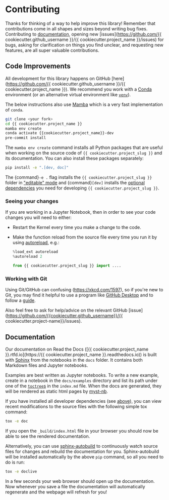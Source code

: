 # Contributing

Thanks for thinking of a way to help improve this library! Remember that contributions come in all shapes and sizes beyond writing bug fixes. Contributing to [documentation](#documentation), opening new [issues](https://github.com/{{ cookiecutter.github_username }}/{{ cookiecutter.project_name }}/issues) for bugs, asking for clarification on things you find unclear, and requesting new features, are all super valuable contributions.

## Code Improvements

All development for this library happens on GitHub [here](https://github.com/{{ cookiecutter.github_username }}/{{ cookiecutter.project_name }}). We recommend you work with a [Conda](https://www.anaconda.com/products/individual) environment (or an alternative virtual environment like [`venv`](https://docs.python.org/3/library/venv.html)).

The below instructions also use [Mamba](https://github.com/mamba-org/mamba#the-fast-cross-platform-package-manager) which is a very fast implementation of `conda`.

```bash
git clone <your fork>
cd {{ cookiecutter.project_name }}
mamba env create
conda activate {{cookiecutter.project_name}}-dev
pre-commit install
```

The `mamba env create` command installs all Python packages that are useful when working on the source code of `{{ cookiecutter.project_slug }}` and its documentation. You can also install these packages separately:

```bash
pip install -e ".[dev, doc]"
```

The {command}`-e .` flag installs the `{{ cookiecutter.project_slug }}` folder in ["editable" mode](https://pip.pypa.io/en/stable/cli/pip_install/#editable-installs) and {command}`[dev]` installs the [optional dependencies](https://setuptools.readthedocs.io/en/latest/userguide/dependency_management.html#optional-dependencies) you need for developing `{{ cookiecutter.project_slug }}`.

### Seeing your changes

If you are working in a Jupyter Notebook, then in order to see your code changes you will need to either:

- Restart the Kernel every time you make a change to the code.
- Make the function reload from the source file every time you run it by using [autoreload](https://ipython.readthedocs.io/en/stable/config/extensions/autoreload.html), e.g.:

  ```python
  %load_ext autoreload
  %autoreload 2

  from {{ cookiecutter.project_slug }} import ....
  ```

### Working with Git

Using Git/GitHub can confusing (<https://xkcd.com/1597>), so if you're new to Git, you may find it helpful to use a program like [GitHub Desktop](https://desktop.github.com) and to follow a [guide](https://github.com/firstcontributions/first-contributions#first-contributions).

Also feel free to ask for help/advice on the relevant GitHub [issue](https://github.com/{{cookiecutter.github_username}}/{{ cookiecutter.project-name}}/issues).

## Documentation

Our documentation on Read the Docs ([{{ cookiecutter.project_name }}.rtfd.io](https://{{ cookiecutter.project_name }}.readthedocs.io)) is built with [Sphinx](https://www.sphinx-doc.org) from the notebooks in the `docs` folder. It contains both Markdown files and Jupyter notebooks.

Examples are best written as Jupyter notebooks. To write a new example, create in a notebook in the `docs/examples` directory and list its path under one of the [`toctree`s](https://www.sphinx-doc.org/en/master/usage/restructuredtext/directives.html#directive-toctree) in the `index.md` file. When the docs are generated, they will be rendered as static html pages by [myst-nb](https://myst-nb.readthedocs.io).

If you have installed all developer dependencies (see [above](#contributing)), you can view recent modifications to the source files with the following simple tox command:

```bash
tox -e doc
```

If you open the `_build/index.html` file in your browser you should now be able to see the rendered documentation.

Alternatively, you can use [sphinx-autobuild](https://github.com/executablebooks/sphinx-autobuild) to continuously watch source files for changes and rebuild the documentation for you. Sphinx-autobuild will be installed automatically by the above `pip` command, so all you need to do is run:

```bash
tox -e doclive
```

In a few seconds your web browser should open up the documentation. Now whenever you save a file the documentation will automatically regenerate and the webpage will refresh for you!
